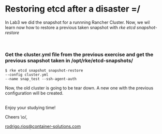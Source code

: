 <h1> Restoring etcd after a disaster =/  </h1>

   In Lab3 we did the snapshot for a runnning Rancher Cluster. Now,  we wil learn now how to restore a previous taken snapshot with *rke etcd snapshot-restore*

<br>

<h3>Get the cluster.yml file from the previous exercise and get the previous snapshot taken in /opt/rke/etcd-snapshots/ </h3>


    $ rke etcd snapshot snapshot-restore
    --config cluster.yml 
    --name snap_test --ssh-agent-auth

Now, the old cluster is going to be tear down. A new one with the previous configuration will be created. 

<br>
Enjoy your studying time! 

Cheers \o/,

rodrigo.rios@container-solutions.com
